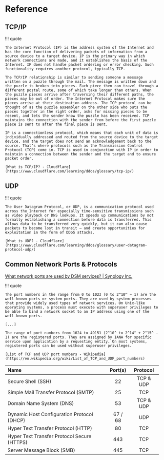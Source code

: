 # Reference

## TCP/IP

!!! quote

    The Internet Protocol (IP) is the address system of the Internet and has the core function of delivering packets of information from a source device to a target device. IP is the primary way in which network connections are made, and it establishes the basis of the Internet. IP does not handle packet ordering or error checking. Such functionality requires another protocol, typically TCP.

    The TCP/IP relationship is similar to sending someone a message written on a puzzle through the mail. The message is written down and the puzzle is broken into pieces. Each piece then can travel through a different postal route, some of which take longer than others. When the puzzle pieces arrive after traversing their different paths, the pieces may be out of order. The Internet Protocol makes sure the pieces arrive at their destination address. The TCP protocol can be thought of as the puzzle assembler on the other side who puts the pieces together in the right order, asks for missing pieces to be resent, and lets the sender know the puzzle has been received. TCP maintains the connection with the sender from before the first puzzle piece is sent to after the final piece is sent.

    IP is a connectionless protocol, which means that each unit of data is individually addressed and routed from the source device to the target device, and the target does not send an acknowledgement back to the source. That’s where protocols such as the Transmission Control Protocol (TCP) come in. TCP is used in conjunction with IP in order to maintain a connection between the sender and the target and to ensure packet order.

    [What is TCP/IP? - Cloudflare](https://www.cloudflare.com/learning/ddos/glossary/tcp-ip/)

## UDP

!!! quote

    The User Datagram Protocol, or UDP, is a communication protocol used across the Internet for especially time-sensitive transmissions such as video playback or DNS lookups. It speeds up communications by not formally establishing a connection before data is transferred. This allows data to be transferred very quickly, but it can also cause packets to become lost in transit — and create opportunities for exploitation in the form of DDoS attacks.

    [What is UDP? - Cloudflare](https://www.cloudflare.com/learning/ddos/glossary/user-datagram-protocol-udp/)

## Common Network Ports & Protocols

[What network ports are used by DSM services? | Synology Inc.](https://www.synology.com/en-global/knowledgebase/DSM/tutorial/Network/What_network_ports_are_used_by_Synology_services)

!!! quote

    The port numbers in the range from 0 to 1023 (0 to 2^10^ − 1) are the well-known ports or system ports. They are used by system processes that provide widely used types of network services. On Unix-like operating systems, a process must execute with superuser privileges to be able to bind a network socket to an IP address using one of the well-known ports.

    [...]

    The range of port numbers from 1024 to 49151 (2^10^ to 2^14^ + 2^15^ − 1) are the registered ports. They are assigned by IANA for specific service upon application by a requesting entity. On most systems, registered ports can be used without superuser privileges.

    [List of TCP and UDP port numbers - Wikipedia](https://en.wikipedia.org/wiki/List_of_TCP_and_UDP_port_numbers)

|                    Name                     | Port(s) | Protocol  |
| :------------------------------------------ | :-----: | :-------: |
| Secure Shell (SSH)                          |   22    | TCP & UDP |
| Simple Mail Transfer Protocol (SMTP)        |   25    |    TCP    |
| Domain Name System (DNS)                    |   53    | TCP & UDP |
| Dynamic Host Configuration Protocol (DHCP)  | 67 / 68 |    UDP    |
| Hyper Text Transfer Protocol (HTTP)         |   80    |    TCP    |
| Hyper Text Transfer Protocol Secure (HTTPS) |   443   |    TCP    |
| Server Message Block (SMB)                  |   445   |    TCP    |
